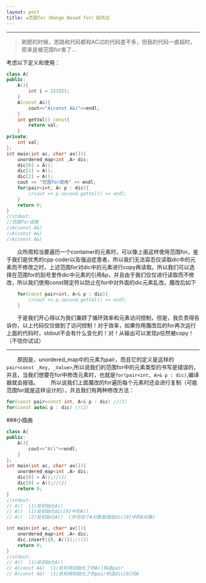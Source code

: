 ```yaml
---
layout: post
title: ★范围for（Range Based for）踩坑记
---
```


---
>刷题的时候，思路和代码都和AC过的代码差不多，但我的代码一直超时，原来是被范围for害了...

考虑以下定义和使用：
```cpp
class A{
public:
    A(){
        int i = 123321;
    }
    A(const A&){
        cout<<"A(const A&)"<<endl;
    }
	int getVal() const{
		return val;
	}
private:
	int val;
};
int main(int ac, char* av[]){
    unordered_map<int ,A> dic;
    dic[0] = A();
    dic[1] = A();
    dic[2] = A();
    cout << "范围for调用" << endl;
    for(pair<int, A> p : dic){
		//cout << p.second.getVal() << endl;
    }
    return 0;
}
//stdout:
//范围for调用
//A(const A&)
//A(const A&)
//A(const A&)
```
&#8195;&#8195;众所周知当要遍历一个container的元素时，可以像上面这样使用范围for。鉴于我们是优秀的cpp coder以及强迫症患者，所以我们无法容忍仅读取dic中的元素而不修改之时，上述范围for对dic中的元素进行copy再读取。所以我们可以选择在范围for的刮号里传dic中元素的引用&p，并且由于我们仅仅进行读取而不修改，所以我们使用const限定符以防止在for中对外面的dic元素乱改。魔改后如下
```cpp
    for(const pair<int, A>& p : dic){
		//cout << p.second.getVal() << endl;
    }
```
&#8195;&#8195;于是我们开心得以为我们兼顾了循环效率和元素访问控制，但是，我负责得告诉你，以上代码仅仅做到了访问控制！对于效率，如果你用魔改后的for再次运行上面的代码时，stdout不会有什么变化的！对！从输出可以发现p任然被copy！（不信你试试）

---
&#8195;&#8195;原因是，unordered_map中的元素为pair，而且它的定义是这样的`pair<const _Key, _Value>`,所以说我们的范围for中的元素类型的书写是错误的，并且，当我们想要在for中修改元素时，也就是`for(pair<int, A>& p : dic)`,编译器就会报错。
&#8195;&#8195;所以说我们上面魔改的for遍历每个元素时还会进行复制（可能范围for就是这样设计的），并且我们有两种修改方法：
```cpp
for(const pair<const int, A>& p : dic) //(1)
for(const auto& p : dic) //(2)
```

###小插曲
```cpp
class A{
public:
    A(){
        cout<<"A()"<<endl;
    }
};
int main(int ac, char* av[]){
    unordered_map<int ,A> dic;
    dic[0] = A();//(1)
    dic[0] = A();//(2)
    return 0;
}
//stdout:
// A()	(1)处初始化A()
// A()	(1)处初始化dic[0]中的A()
// A()	(2)处初始化A()	(并将这个A对象赋值给dic[0]中的A对象)

int main(int ac, char* av[]){
    unordered_map<int ,A> dic;
    dic.insert({0, A()});//(1)
    return 0;
}
//stdout:
// A()	(1)处初始化A()
// A(const A&)	(1)处利用初始化了的A()构造pair
// A(const A&)	(1)处利用初始化了的pair构造dic[0]的A
```

